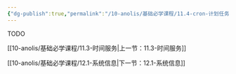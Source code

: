```yaml
---
{"dg-publish":true,"permalink":"/10-anolis/基础必学课程/11.4-cron-计划任务/","dgPassFrontmatter":true}
---
```


TODO

[[10-anolis/基础必学课程/11.3-时间服务\|上一节：11.3-时间服务]]

[[10-anolis/基础必学课程/12.1-系统信息\|下一节：12.1-系统信息]]